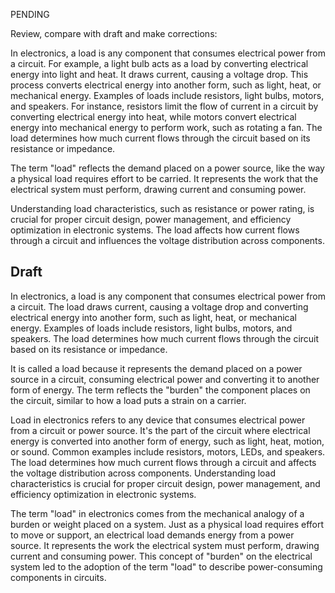 PENDING

Review, compare with draft and make corrections:

In electronics, a load is any component that consumes electrical power from a circuit. For example, a light bulb acts as a load by converting electrical energy into light and heat. It draws current, causing a voltage drop. This process converts electrical energy into another form, such as light, heat, or mechanical energy. Examples of loads include resistors, light bulbs, motors, and speakers. For instance, resistors limit the flow of current in a circuit by converting electrical energy into heat, while motors convert electrical energy into mechanical energy to perform work, such as rotating a fan. The load determines how much current flows through the circuit based on its resistance or impedance.

The term "load" reflects the demand placed on a power source, like the way a physical load requires effort to be carried. It represents the work that the electrical system must perform, drawing current and consuming power.

Understanding load characteristics, such as resistance or power rating, is crucial for proper circuit design, power management, and efficiency optimization in electronic systems. The load affects how current flows through a circuit and influences the voltage distribution across components.

## Draft

In electronics, a load is any component that consumes electrical power from a circuit. The load draws current, causing a voltage drop and converting electrical energy into another form, such as light, heat, or mechanical energy. Examples of loads include resistors, light bulbs, motors, and speakers. The load determines how much current flows through the circuit based on its resistance or impedance.

It is called a load because it represents the demand placed on a power source in a circuit, consuming electrical power and converting it to another form of energy. The term reflects the "burden" the component places on the circuit, similar to how a load puts a strain on a carrier.

Load in electronics refers to any device that consumes electrical power from a circuit or power source. It's the part of the circuit where electrical energy is converted into another form of energy, such as light, heat, motion, or sound. Common examples include resistors, motors, LEDs, and speakers. The load determines how much current flows through a circuit and affects the voltage distribution across components. Understanding load characteristics is crucial for proper circuit design, power management, and efficiency optimization in electronic systems.

The term "load" in electronics comes from the mechanical analogy of a burden or weight placed on a system. Just as a physical load requires effort to move or support, an electrical load demands energy from a power source. It represents the work the electrical system must perform, drawing current and consuming power. This concept of "burden" on the electrical system led to the adoption of the term "load" to describe power-consuming components in circuits.
